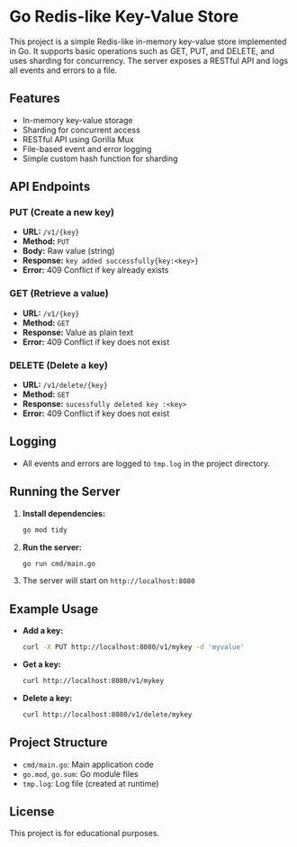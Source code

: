 # Go Redis-like Key-Value Store

This project is a simple Redis-like in-memory key-value store implemented in Go. It supports basic operations such as GET, PUT, and DELETE, and uses sharding for concurrency. The server exposes a RESTful API and logs all events and errors to a file.

## Features
- In-memory key-value storage
- Sharding for concurrent access
- RESTful API using Gorilla Mux
- File-based event and error logging
- Simple custom hash function for sharding

## API Endpoints

### PUT (Create a new key)
- **URL:** `/v1/{key}`
- **Method:** `PUT`
- **Body:** Raw value (string)
- **Response:** `key added successfully{key:<key>}`
- **Error:** 409 Conflict if key already exists

### GET (Retrieve a value)
- **URL:** `/v1/{key}`
- **Method:** `GET`
- **Response:** Value as plain text
- **Error:** 409 Conflict if key does not exist

### DELETE (Delete a key)
- **URL:** `/v1/delete/{key}`
- **Method:** `GET`
- **Response:** `sucessfully deleted key :<key>`
- **Error:** 409 Conflict if key does not exist

## Logging
- All events and errors are logged to `tmp.log` in the project directory.

## Running the Server

1. **Install dependencies:**
   ```bash
   go mod tidy
   ```
2. **Run the server:**
   ```bash
   go run cmd/main.go
   ```
3. The server will start on `http://localhost:8080`

## Example Usage

- **Add a key:**
  ```bash
  curl -X PUT http://localhost:8080/v1/mykey -d 'myvalue'
  ```
- **Get a key:**
  ```bash
  curl http://localhost:8080/v1/mykey
  ```
- **Delete a key:**
  ```bash
  curl http://localhost:8080/v1/delete/mykey
  ```

## Project Structure
- `cmd/main.go`: Main application code
- `go.mod`, `go.sum`: Go module files
- `tmp.log`: Log file (created at runtime)

## License
This project is for educational purposes.
